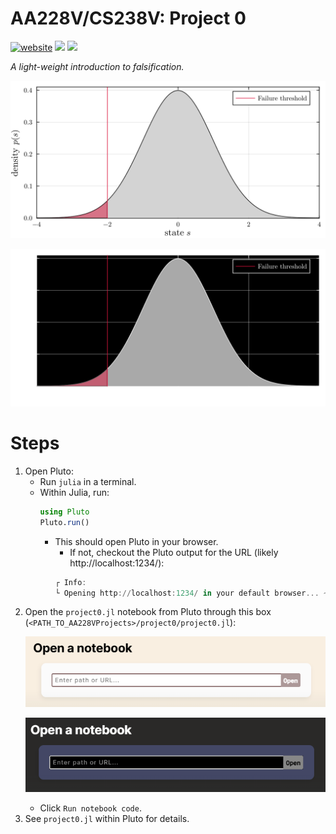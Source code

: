# AA228V/CS238V: Project 0
[![website](https://img.shields.io/badge/website-Stanford-b31b1b.svg)](https://aa228v.stanford.edu/project-0/)
<a href="https://htmlview.glitch.me/?https://github.com/sisl/AA228VProjects/blob/main/media/html/project0.html"><img src="https://img.shields.io/badge/static%20html-Project%200-0072B2#gh-light-mode-only"></a>
<a href="https://htmlview.glitch.me/?https://github.com/sisl/AA228VProjects/blob/main/media/html/project0-dark.html"><img src="https://img.shields.io/badge/static%20html-Project%200-0072B2#gh-dark-mode-only"></a>

_A light-weight introduction to falsification._

<p align="center"> <img src="./../media/project0-gaussian.svg#gh-light-mode-only"> </p>
<p align="center"> <img src="./../media/project0-gaussian-dark.svg#gh-dark-mode-only"> </p>

# Steps
1. Open Pluto:
    - Run `julia` in a terminal.
    - Within Julia, run:
        ```julia
        using Pluto
        Pluto.run()
        ```
        - This should open Pluto in your browser.
            - If not, checkout the Pluto output for the URL (likely http://localhost:1234/):
            ```julia
            ┌ Info:
            └ Opening http://localhost:1234/ in your default browser... ~ have fun!
            ```
1. Open the `project0.jl` notebook from Pluto through this box (`<PATH_TO_AA228VProjects>/project0/project0.jl`): <p align="center"> <img src="./../media/pluto-open.png#gh-light-mode-only"> </p><p align="center"> <img src="./../media/pluto-open-dark.png#gh-dark-mode-only"> </p>
    - Click `Run notebook code`.
1. See `project0.jl` within Pluto for details.
